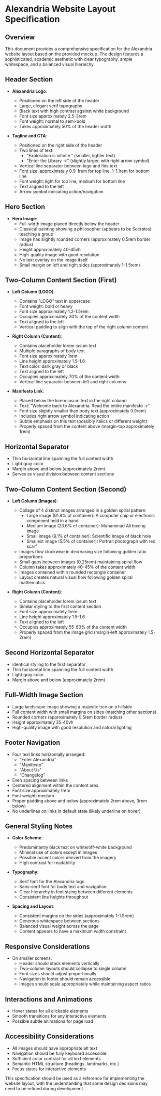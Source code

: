 # Alexandria Website Layout Specification

## Overview
This document provides a comprehensive specification for the Alexandria website layout based on the provided mockup. The design features a sophisticated, academic aesthetic with clear typography, ample whitespace, and a balanced visual hierarchy.

## Header Section
- **Alexandria Logo**: 
  - Positioned on the left side of the header
  - Large, elegant serif typography 
  - Black text with high contrast against white background
  - Font size approximately 2.5-3rem
  - Font weight: normal to semi-bold
  - Takes approximately 50% of the header width

- **Tagline and CTA**:
  - Positioned on the right side of the header
  - Two lines of text:
    - "Exploration is infinite." (smaller, lighter text)
    - "Enter the Library →" (slightly larger, with right arrow symbol)
  - Vertical line separator between logo and this text
  - Font size: approximately 0.9-1rem for top line, 1-1.1rem for bottom line
  - Font weight: light for top line, medium for bottom line
  - Text aligned to the left
  - Arrow symbol indicating action/navigation

## Hero Section
- **Hero Image**:
  - Full-width image placed directly below the header
  - Classical painting showing a philosopher (appears to be Socrates) teaching a group
  - Image has slightly rounded corners (approximately 0.5rem border radius)
  - Height approximately 40-45vh
  - High-quality image with good resolution
  - No text overlay on the image itself
  - Small margin on left and right sides (approximately 1-1.5rem)

## Two-Column Content Section (First)
- **Left Column (LOGO)**:
  - Contains "LOGO" text in uppercase
  - Font weight: bold or heavy
  - Font size approximately 1.2-1.5rem
  - Occupies approximately 30% of the content width
  - Text aligned to the left
  - Vertical padding to align with the top of the right column content

- **Right Column (Content)**:
  - Contains placeholder lorem ipsum text
  - Multiple paragraphs of body text
  - Font size approximately 1rem
  - Line height approximately 1.5-1.6
  - Text color: dark gray or black
  - Text aligned to the left
  - Occupies approximately 70% of the content width
  - Vertical line separator between left and right columns

- **Manifesto Link**:
  - Placed below the lorem ipsum text in the right column
  - Text: "Welcome back to Alexandria. Read the entire manifesto →"
  - Font size slightly smaller than body text (approximately 0.9rem)
  - Includes right arrow symbol indicating action
  - Subtle emphasis on this text (possibly italics or different weight)
  - Properly spaced from the content above (margin-top approximately 1rem)

## Horizontal Separator
- Thin horizontal line spanning the full content width
- Light gray color
- Margin above and below (approximately 2rem)
- Serves as visual division between content sections

## Two-Column Content Section (Second)
- **Left Column (Images)**:
  - Collage of 4 distinct images arranged in a golden spiral pattern:
    - Large image (61.8% of container): A computer chip or electronic component held in a hand
    - Medium image (23.6% of container): Muhammad Ali boxing image
    - Small image (9.1% of container): Scientific image of black hole
    - Smallest image (5.5% of container): Portrait photograph with red scarf
  - Images flow clockwise in decreasing size following golden ratio proportions
  - Small gaps between images (0.25rem) maintaining spiral flow
  - Column takes approximately 40-45% of the content width
  - Images contained within rounded rectangle container
  - Layout creates natural visual flow following golden spiral mathematics

- **Right Column (Content)**:
  - Contains placeholder lorem ipsum text
  - Similar styling to the first content section
  - Font size approximately 1rem
  - Line height approximately 1.5-1.6
  - Text aligned to the left
  - Occupies approximately 55-60% of the content width
  - Properly spaced from the image grid (margin-left approximately 1.5-2rem)

## Second Horizontal Separator
- Identical styling to the first separator
- Thin horizontal line spanning the full content width
- Light gray color
- Margin above and below (approximately 2rem)

## Full-Width Image Section
- Large landscape image showing a majestic tree on a hillside
- Full content width with small margins on sides (matching other sections)
- Rounded corners (approximately 0.5rem border radius)
- Height approximately 35-40vh
- High-quality image with good resolution and natural lighting

## Footer Navigation
- Four text links horizontally arranged:
  - "Enter Alexandria"
  - "Manifesto"
  - "About Us"
  - "Changelog"
- Even spacing between links
- Centered alignment within the content area
- Font size approximately 1rem
- Font weight: medium
- Proper padding above and below (approximately 2rem above, 3rem below)
- No underlines on links in default state (likely underline on hover)

## General Styling Notes
- **Color Scheme**:
  - Predominantly black text on white/off-white background
  - Minimal use of colors except in images
  - Possible accent colors derived from the imagery
  - High contrast for readability

- **Typography**:
  - Serif font for the Alexandria logo
  - Sans-serif font for body text and navigation
  - Clear hierarchy in font sizing between different elements
  - Consistent line heights throughout

- **Spacing and Layout**:
  - Consistent margins on the sides (approximately 1-1.5rem)
  - Generous whitespace between sections
  - Balanced visual weight across the page
  - Content appears to have a maximum width constraint

## Responsive Considerations
- On smaller screens:
  - Header should stack elements vertically
  - Two-column layouts should collapse to single column
  - Font sizes should adjust proportionally
  - Navigation in footer should remain accessible
  - Images should scale appropriately while maintaining aspect ratios

## Interactions and Animations
- Hover states for all clickable elements
- Smooth transitions for any interactive elements
- Possible subtle animations for page load

## Accessibility Considerations
- All images should have appropriate alt text
- Navigation should be fully keyboard accessible
- Sufficient color contrast for all text elements
- Semantic HTML structure (headings, landmarks, etc.)
- Focus states for interactive elements

This specification should be used as a reference for implementing the website layout, with the understanding that some design decisions may need to be refined during development. 